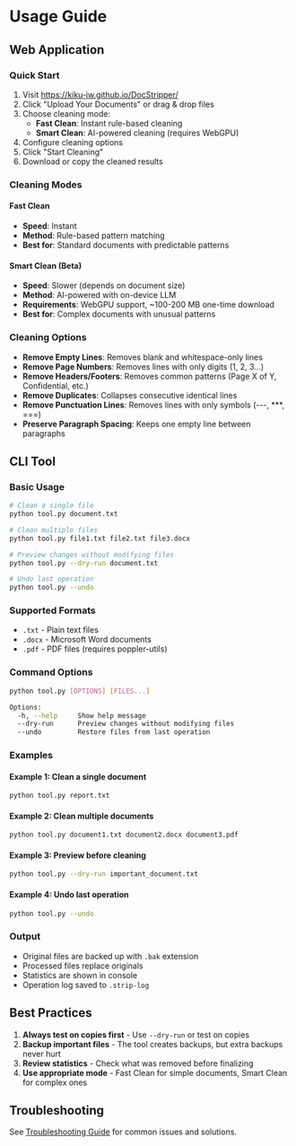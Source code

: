 # Usage Guide

## Web Application

### Quick Start

1. Visit https://kiku-jw.github.io/DocStripper/
2. Click "Upload Your Documents" or drag & drop files
3. Choose cleaning mode:
   - **Fast Clean**: Instant rule-based cleaning
   - **Smart Clean**: AI-powered cleaning (requires WebGPU)
4. Configure cleaning options
5. Click "Start Cleaning"
6. Download or copy the cleaned results

### Cleaning Modes

#### Fast Clean
- **Speed**: Instant
- **Method**: Rule-based pattern matching
- **Best for**: Standard documents with predictable patterns

#### Smart Clean (Beta)
- **Speed**: Slower (depends on document size)
- **Method**: AI-powered with on-device LLM
- **Requirements**: WebGPU support, ~100-200 MB one-time download
- **Best for**: Complex documents with unusual patterns

### Cleaning Options

- **Remove Empty Lines**: Removes blank and whitespace-only lines
- **Remove Page Numbers**: Removes lines with only digits (1, 2, 3...)
- **Remove Headers/Footers**: Removes common patterns (Page X of Y, Confidential, etc.)
- **Remove Duplicates**: Collapses consecutive identical lines
- **Remove Punctuation Lines**: Removes lines with only symbols (---, ***, ===)
- **Preserve Paragraph Spacing**: Keeps one empty line between paragraphs

## CLI Tool

### Basic Usage

```bash
# Clean a single file
python tool.py document.txt

# Clean multiple files
python tool.py file1.txt file2.txt file3.docx

# Preview changes without modifying files
python tool.py --dry-run document.txt

# Undo last operation
python tool.py --undo
```

### Supported Formats

- `.txt` - Plain text files
- `.docx` - Microsoft Word documents
- `.pdf` - PDF files (requires poppler-utils)

### Command Options

```bash
python tool.py [OPTIONS] [FILES...]

Options:
  -h, --help     Show help message
  --dry-run      Preview changes without modifying files
  --undo         Restore files from last operation
```

### Examples

#### Example 1: Clean a single document
```bash
python tool.py report.txt
```

#### Example 2: Clean multiple documents
```bash
python tool.py document1.txt document2.docx document3.pdf
```

#### Example 3: Preview before cleaning
```bash
python tool.py --dry-run important_document.txt
```

#### Example 4: Undo last operation
```bash
python tool.py --undo
```

### Output

- Original files are backed up with `.bak` extension
- Processed files replace originals
- Statistics are shown in console
- Operation log saved to `.strip-log`

## Best Practices

1. **Always test on copies first** - Use `--dry-run` or test on copies
2. **Backup important files** - The tool creates backups, but extra backups never hurt
3. **Review statistics** - Check what was removed before finalizing
4. **Use appropriate mode** - Fast Clean for simple documents, Smart Clean for complex ones

## Troubleshooting

See [Troubleshooting Guide](Troubleshooting) for common issues and solutions.
